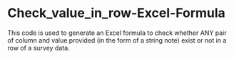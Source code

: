 # Check_value_in_row-Excel-Formula
This code is used to generate an Excel formula to check whether ANY pair of column and value provided (in the form of a string note) exist or not in a row of a survey data.
